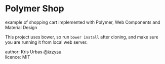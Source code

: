 # Polymer Shop

example of shopping cart implemented with Polymer, Web Components and Material Design

This project uses bower, so run `bower install` after cloning, and make sure you are running it from local web server.

author: Kris Urbas [@krzysu](https://twitter.com/krzysu)   
licence: MIT